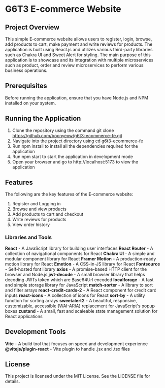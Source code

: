 # G6T3 E-commerce Website

## Project Overview

This simple E-commerce website allows users to register, login, browse, add products to cart, make payment and write reviews for products. The application is built using React.js and utilizes various third-party libraries such as Chakra UI and Sweet Alert for styling. The main purpose of this application is to showcase and its integration with multiple microservices such as product, order and review microservices to perform various business operations.

## Prerequisites

Before running the application, ensure that you have Node.js and NPM installed on your system.

## Running the Application

1. Clone the repository using the command git clone https://github.com/boonyeow/g6t3-ecommerce-fe.git
2. Navigate into the project directory using cd g6t3-ecommerce-fe
3. Run npm install to install all the dependencies required for the application
4. Run npm start to start the application in development mode
5. Open your browser and go to http://localhost:5173 to view the application

## Features

The following are the key features of the E-commerce website:

1. Register and Logging in
2. Browse and view products
3. Add products to cart and checkout
4. Write reviews for products
5. View order history

### Libraries and Tools

**React** - A JavaScript library for building user interfaces
**React Router** - A collection of navigational components for React
**Chakra UI** - A simple and modular component library for React
**Framer Motion** - A production-ready motion library for React
**Emotion** - A CSS-in-JS library for React
**Fontsource** - Self-hosted font library
**axios** - A promise-based HTTP client for the browser and Node.js
**jwt-decode** - A small browser library that helps decoding JWTs token which are Base64Url encoded
**localforage** - A fast and simple storage library for JavaScript
**match-sorter** - A library to sort and filter arrays
**react-credit-cards-2** - A React component for credit card inputs
**react-icons** - A collection of icons for React
**sort-by** - A utility function for sorting arrays
**sweetalert2** - A beautiful, responsive, customizable, accessible (WAI-ARIA) replacement for JavaScript's popup boxes
**zustand** - A small, fast and scaleable state management solution for React applications

## Development Tools

**Vite** - A build tool that focuses on speed and development experience
**@vitejs/plugin-react** - Vite plugin to handle .jsx and .tsx files

## License

This project is licensed under the MIT License. See the LICENSE file for details.
